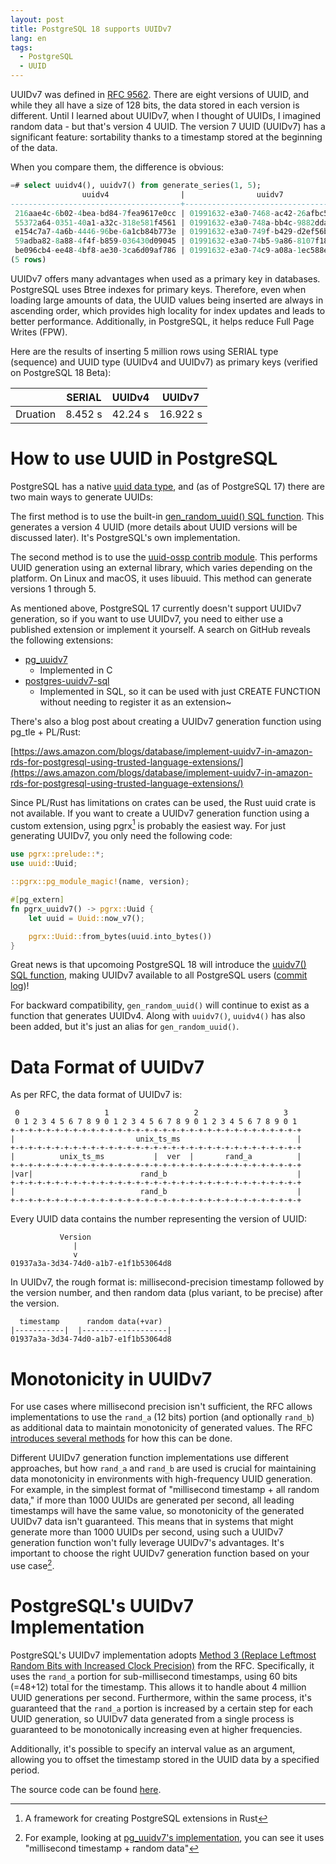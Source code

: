 ```yaml
---
layout: post
title: PostgreSQL 18 supports UUIDv7
lang: en
tags:
  - PostgreSQL
  - UUID
---
```


UUIDv7 was defined in [RFC 9562](https://www.rfc-editor.org/rfc/rfc9562.html). There are eight versions of UUID, and while they all have a size of 128 bits, the data stored in each version is different. Until I learned about UUIDv7, when I thought of UUIDs, I imagined random data - but that's version 4 UUID. The version 7 UUID (UUIDv7) has a significant feature: sortability thanks to a timestamp stored at the beginning of the data.

When you compare them, the difference is obvious:

```sql
=# select uuidv4(), uuidv7() from generate_series(1, 5);
                uuidv4                |                uuidv7
--------------------------------------+--------------------------------------
 216aae4c-6b02-4bea-bd84-7fea9617e0cc | 01991632-e3a0-7468-ac42-26afbc51df65
 55372a64-0351-40a1-a32c-318e581f4561 | 01991632-e3a0-748a-bb4c-9882ddaf0721
 e154c7a7-4a6b-4446-96be-6a1cb84b773e | 01991632-e3a0-749f-b429-d2ef56b9683e
 59adba82-8a88-4f4f-b859-036430d09045 | 01991632-e3a0-74b5-9a86-8107f1851200
 be096cb4-ee48-4bf8-ae30-3ca6d09af786 | 01991632-e3a0-74c9-a08a-1ec588e5a60d
(5 rows)
```

UUIDv7 offers many advantages when used as a primary key in databases. PostgreSQL uses Btree indexes for primary keys. Therefore, even when loading large amounts of data, the UUID values being inserted are always in ascending order, which provides high locality for index updates and leads to better performance. Additionally, in PostgreSQL, it helps reduce Full Page Writes (FPW).

Here are the results of inserting 5 million rows using SERIAL type (sequence) and UUID type (UUIDv4 and UUIDv7) as primary keys (verified on PostgreSQL 18 Beta):

|          | SERIAL  | UUIDv4  | UUIDv7   |
|----------|---------|---------|----------|
| Druation | 8.452 s | 42.24 s | 16.922 s |

# How to use UUID in PostgreSQL

PostgreSQL has a native [uuid data type](https://www.postgresql.jp/document/17/html/datatype-uuid.html), and (as of PostgreSQL 17) there are two main ways to generate UUIDs:

The first method is to use the built-in [gen_random_uuid() SQL function](https://www.postgresql.jp/document/17/html/functions-uuid.html). This generates a version 4 UUID (more details about UUID versions will be discussed later). It's PostgreSQL's own implementation.

The second method is to use the [uuid-ossp contrib module](https://www.postgresql.jp/document/17/html/uuid-ossp.html). This performs UUID generation using an external library, which varies depending on the platform. On Linux and macOS, it uses libuuid. This method can generate versions 1 through 5.

As mentioned above, PostgreSQL 17 currently doesn't support UUIDv7 generation, so if you want to use UUIDv7, you need to either use a published extension or implement it yourself. A search on GitHub reveals the following extensions:

- [pg_uuidv7](https://github.com/fboulnois/pg_uuidv7)
  - Implemented in C
- [postgres-uuidv7-sql](https://github.com/dverite/postgres-uuidv7-sql)
  - Implemented in SQL, so it can be used with just CREATE FUNCTION without needing to register it as an extension~

There's also a blog post about creating a UUIDv7 generation function using pg_tle + PL/Rust:

[https://aws.amazon.com/blogs/database/implement-uuidv7-in-amazon-rds-for-postgresql-using-trusted-language-extensions/](https://aws.amazon.com/blogs/database/implement-uuidv7-in-amazon-rds-for-postgresql-using-trusted-language-extensions/)

Since PL/Rust has limitations on crates can be used, the Rust uuid crate is not available. If you want to create a UUIDv7 generation function using a custom extension, using pgrx[^pgrx] is probably the easiest way. For just generating UUIDv7, you only need the following code:

[^pgrx]: A framework for creating PostgreSQL extensions in Rust

```rust
use pgrx::prelude::*;
use uuid::Uuid;

::pgrx::pg_module_magic!(name, version);

#[pg_extern]
fn pgrx_uuidv7() -> pgrx::Uuid {
    let uuid = Uuid::now_v7();

    pgrx::Uuid::from_bytes(uuid.into_bytes())
}
```

Great news is that upcomoing PostgreSQL 18 will introduce the [uuidv7() SQL function](https://www.postgresql.org/docs/devel/functions-uuid.html), making UUIDv7 available to all PostgreSQL users ([commit log](https://github.com/postgres/postgres/commit/78c5e141e9c139fc2ff36a220334e4aa25e1b0eb))!

For backward compatibility, `gen_random_uuid()` will continue to exist as a function that generates UUIDv4. Along with `uuidv7()`, `uuidv4()` has also been added, but it's just an alias for `gen_random_uuid()`.

# Data Format of UUIDv7

As per RFC, the data format of UUIDv7 is:

```
 0                   1                   2                   3
 0 1 2 3 4 5 6 7 8 9 0 1 2 3 4 5 6 7 8 9 0 1 2 3 4 5 6 7 8 9 0 1
+-+-+-+-+-+-+-+-+-+-+-+-+-+-+-+-+-+-+-+-+-+-+-+-+-+-+-+-+-+-+-+-+
|                           unix_ts_ms                          |
+-+-+-+-+-+-+-+-+-+-+-+-+-+-+-+-+-+-+-+-+-+-+-+-+-+-+-+-+-+-+-+-+
|          unix_ts_ms           |  ver  |       rand_a          |
+-+-+-+-+-+-+-+-+-+-+-+-+-+-+-+-+-+-+-+-+-+-+-+-+-+-+-+-+-+-+-+-+
|var|                        rand_b                             |
+-+-+-+-+-+-+-+-+-+-+-+-+-+-+-+-+-+-+-+-+-+-+-+-+-+-+-+-+-+-+-+-+
|                            rand_b                             |
+-+-+-+-+-+-+-+-+-+-+-+-+-+-+-+-+-+-+-+-+-+-+-+-+-+-+-+-+-+-+-+-+
```

Every UUID data contains the number representing the version of UUID:

```
           Version
              |
              v
01937a3a-3d34-74d0-a1b7-e1f1b53064d8
```

In UUIDv7, the rough format is: millisecond-precision timestamp followed by the version number, and then random data (plus variant, to be precise) after the version.

```
  timestamp      random data(+var)
|-----------|  |-------------------|
01937a3a-3d34-74d0-a1b7-e1f1b53064d8

```

# Monotonicity in UUIDv7

For use cases where millisecond precision isn't sufficient, the RFC allows implementations to use the `rand_a` (12 bits) portion (and optionally `rand_b`) as additional data to maintain monotonicity of generated values. The RFC [introduces several methods](https://www.rfc-editor.org/rfc/rfc9562.html#name-monotonicity-and-counters) for how this can be done.

Different UUIDv7 generation function implementations use different approaches, but how `rand_a` and `rand_b` are used is crucial for maintaining data monotonicity in environments with high-frequency UUID generation. For example, in the simplest format of "millisecond timestamp + all random data," if more than 1000 UUIDs are generated per second, all leading timestamps will have the same value, so monotonicity of the generated UUIDv7 data isn't guaranteed. This means that in systems that might generate more than 1000 UUIDs per second, using such a UUIDv7 generation function won't fully leverage UUIDv7's advantages. It's important to choose the right UUIDv7 generation function based on your use case[^pg_uuidv7_analysis].

[^pg_uuidv7_analysis]: For example, looking at [pg_uuidv7's implementation](https://github.com/fboulnois/pg_uuidv7/blob/main/pg_uuidv7.c#L35), you can see it uses "millisecond timestamp + random data"

# PostgreSQL's UUIDv7 Implementation

PostgreSQL's UUIDv7 implementation adopts [Method 3 (Replace Leftmost Random Bits with Increased Clock Precision)](https://www.rfc-editor.org/rfc/rfc9562.html#name-monotonicity-and-counters) from the RFC. Specifically, it uses the `rand_a` portion for sub-millisecond timestamps, using 60 bits (=48+12) total for the timestamp. This allows it to handle about 4 million UUID generations per second. Furthermore, within the same process, it's guaranteed that the `rand_a` portion is increased by a certain step for each UUID generation, so UUIDv7 data generated from a single process is guaranteed to be monotonically increasing even at higher frequencies.

Additionally, it's possible to specify an interval value as an argument, allowing you to offset the timestamp stored in the UUID data by a specified period.

The source code can be found [here](https://github.com/postgres/postgres/blob/master/src/backend/utils/adt/uuid.c#L601).
